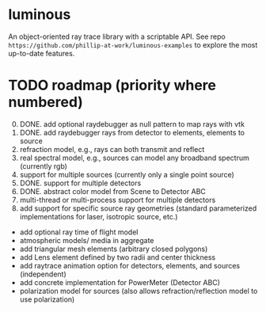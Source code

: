 # luminous

An object-oriented ray trace library with a scriptable API. See repo `https://github.com/phillip-at-work/luminous-examples` to explore the most up-to-date features.

# TODO roadmap (priority where numbered)
0) DONE. add optional raydebugger as null pattern to map rays with vtk
1) DONE. add raydebugger rays from detector to elements, elements to source
2) refraction model, e.g., rays can both transmit and reflect
3) real spectral model, e.g., sources can model any broadband spectrum (currently rgb)
4) support for multiple sources (currently only a single point source)
5) DONE. support for multiple detectors
6) DONE. abstract color model from Scene to Detector ABC
7) multi-thread or multi-process support for multiple detectors
8) add support for specific source ray geometries (standard parameterized implementations for laser, isotropic source, etc.)
- add optional ray time of flight model
- atmospheric models/ media in aggregate
- add triangular mesh elements (arbitrary closed polygons)
- add Lens element defined by two radii and center thickness
- add raytrace animation option for detectors, elements, and sources (independent)
- add concrete implementation for PowerMeter (Detector ABC)
- polarization model for sources (also allows refraction/reflection model to use polarization)
